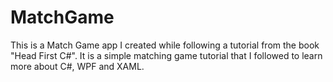 # MatchGame
This is a Match Game app I created while following a tutorial from the book "Head First C#". It is a simple matching game tutorial that I followed to learn more about C#, WPF and XAML.
